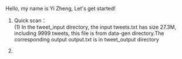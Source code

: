 Hello, my name is Yi Zheng, Let's get started!

1. Quick scan：  
(1) In the tweet_input directory, the input tweets.txt has size 27.3M, including 9999 tweets, this file is from data-gen directory.The corresponding output output.txt is in tweet_output directory

2. 
